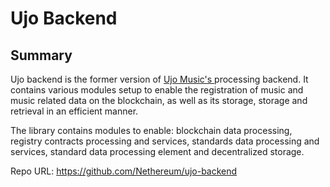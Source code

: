 # Ujo Backend

## Summary

Ujo backend is the former version of [ Ujo Music's ]( https://www.ujomusic.com/blockchain ) processing backend. It contains various modules setup to enable the registration of music and music related data on the blockchain, as well as its storage, storage and retrieval in an efficient manner. 

The library contains modules to enable: blockchain data processing, registry contracts processing and services, standards data processing and services, standard data processing element and decentralized storage.

Repo URL: https://github.com/Nethereum/ujo-backend
